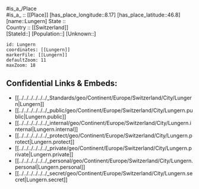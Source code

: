 ﻿---
location: [46.8,8.17] 
mapzoom: [7,12] 
mapmarker: city 
type: City
tags:
- geo/City


SpocWebEntityId: 32145
isDeleted: false
confidential: public

---
#is_a_/Place  
#is_a_ :: [[Place]] 
[has_place_longitude::8.17] 
[has_place_latitude::46.8] 
[name::Lungern] 
State ::  
Country :: [[Switzerland]]  
[StateId::] 
[Population::] 
[Unknown::] 


```leaflet
id: Lungern
coordinates: [[Lungern]] 
markerFile: [[Lungern]] 
defaultZoom: 11 
maxZoom: 18
```


## Confidential Links & Embeds: 
- [[../../../../../../_Standards/geo/Continent/Europe/Switzerland/City/Lungern|Lungern]] 
- [[../../../../../../_public/geo/Continent/Europe/Switzerland/City/Lungern.public|Lungern.public]] 
- [[../../../../../../_internal/geo/Continent/Europe/Switzerland/City/Lungern.internal|Lungern.internal]] 
- [[../../../../../../_protect/geo/Continent/Europe/Switzerland/City/Lungern.protect|Lungern.protect]] 
- [[../../../../../../_private/geo/Continent/Europe/Switzerland/City/Lungern.private|Lungern.private]] 
- [[../../../../../../_personal/geo/Continent/Europe/Switzerland/City/Lungern.personal|Lungern.personal]] 
- [[../../../../../../_secret/geo/Continent/Europe/Switzerland/City/Lungern.secret|Lungern.secret]] 
